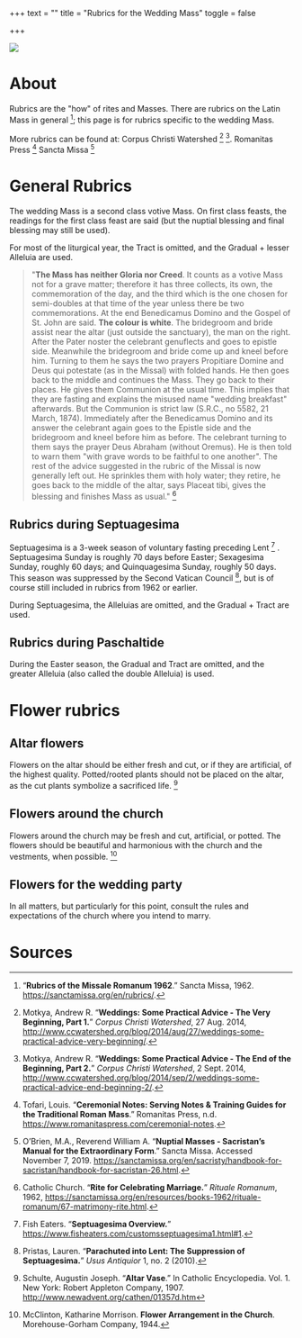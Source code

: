 +++
text = ""
title = "Rubrics for the Wedding Mass"
toggle = false

+++

![](/uploads/08740016-min.JPG)

# About

Rubrics are the "how" of rites and Masses. There are rubrics on the Latin Mass in general [^1]; this page is for rubrics specific to the wedding Mass.

More rubrics can be found at:
Corpus Christi Watershed [^2] [^3]. 
Romanitas Press [^4]
Sancta Missa [^5] 

# General Rubrics

The wedding Mass is a second class votive Mass. On first class feasts, the readings for the first class feast are said (but the nuptial blessing and final blessing may still be used).

For most of the liturgical year, the Tract is omitted, and the Gradual + lesser Alleluia are used. 

> "**The Mass has neither Gloria nor Creed**. It counts as a votive Mass not for a grave matter; therefore it has three collects, its own, the commemoration of the day, and the third which is the one chosen for semi-doubles at that time of the year unless there be two commemorations. At the end Benedicamus Domino and the Gospel of St. John are said. **The colour is white**. The bridegroom and bride assist near the altar (just outside the sanctuary), the man on the right. After the Pater noster the celebrant genuflects and goes to epistle side. Meanwhile the bridegroom and bride come up and kneel before him. Turning to them he says the two prayers Propitiare Domine and Deus qui potestate (as in the Missal) with folded hands. He then goes back to the middle and continues the Mass. They go back to their places. He gives them Communion at the usual time. This implies that they are fasting and explains the misused name "wedding breakfast" afterwards. But the Communion is strict law (S.R.C., no 5582, 21 March, 1874). Immediately after the Benedicamus Domino and its answer the celebrant again goes to the Epistle side and the bridegroom and kneel before him as before. The celebrant turning to them says the prayer Deus Abraham (without Oremus). He is then told to warn them "with grave words to be faithful to one another". The rest of the advice suggested in the rubric of the Missal is now generally left out. He sprinkles them with holy water; they retire, he goes back to the middle of the altar, says Placeat tibi, gives the blessing and finishes Mass as usual." [^6]

## Rubrics during Septuagesima

Septuagesima is a 3-week season of voluntary fasting preceding Lent [^7] . Septuagesima Sunday is roughly 70 days before Easter; Sexagesima Sunday, roughly 60 days; and Quinquagesima Sunday, roughly 50 days. This season was suppressed by the Second Vatican Council [^8], but is of course still included in rubrics from 1962 or earlier. 

During Septuagesima, the Alleluias are omitted, and the Gradual + Tract are used.

## Rubrics during Paschaltide 

During the Easter season, the Gradual and Tract are omitted, and the greater Alleluia (also called the double Alleluia) is used.

# Flower rubrics 

## Altar flowers 

Flowers on the altar should be either fresh and cut, or if they are artificial, of the highest quality. Potted/rooted plants should not be placed on the altar, as the cut plants symbolize a sacrificed life. [^9]

## Flowers around the church

Flowers around the church may be fresh and cut, artificial, or potted. The flowers should be beautiful and harmonious with the church and the vestments, when possible. [^10] 

## Flowers for the wedding party 

In all matters, but particularly for this point, consult the rules and expectations of the church where you intend to marry. 

# Sources

[^1]: “**Rubrics of the Missale Romanum 1962**.” Sancta Missa, 1962. https://sanctamissa.org/en/rubrics/.

[^2]: Motkya, Andrew R. “**Weddings: Some Practical Advice - The Very Beginning, Part 1.**” _Corpus Christi Watershed_, 27 Aug. 2014, http://www.ccwatershed.org/blog/2014/aug/27/weddings-some-practical-advice-very-beginning/.

[^3]: Motkya, Andrew R. “**Weddings: Some Practical Advice - The End of the Beginning, Part 2.**” _Corpus Christi Watershed_, 2 Sept. 2014, http://www.ccwatershed.org/blog/2014/sep/2/weddings-some-practical-advice-end-beginning-2/.

[^4]: Tofari, Louis. “**Ceremonial Notes: Serving Notes & Training Guides for the Traditional Roman Mass**.” Romanitas Press, n.d. https://www.romanitaspress.com/ceremonial-notes.

[^5]: O’Brien, M.A., Reverend William A. “**Nuptial Masses - Sacristan’s Manual for the Extraordinary Form**.” Sancta Missa. Accessed November 7, 2019. https://sanctamissa.org/en/sacristy/handbook-for-sacristan/handbook-for-sacristan-26.html.

[^6]: Catholic Church. “**Rite for Celebrating Marriage.**” _Rituale Romanum_, 1962, https://sanctamissa.org/en/resources/books-1962/rituale-romanum/67-matrimony-rite.html.

[^7]: Fish Eaters. “**Septuagesima Overview.**” https://www.fisheaters.com/customsseptuagesima1.html#1.

[^8]: Pristas, Lauren. “**Parachuted into Lent: The Suppression of Septuagesima.**” _Usus Antiquior_ 1, no. 2 (2010).

[^9]: Schulte, Augustin Joseph. “**Altar Vase**.” In Catholic Encyclopedia. Vol. 1. New York: Robert Appleton Company, 1907. http://www.newadvent.org/cathen/01357d.htm

[^10]: McClinton, Katharine Morrison. **Flower Arrangement in the Church**. Morehouse-Gorham Company, 1944.


